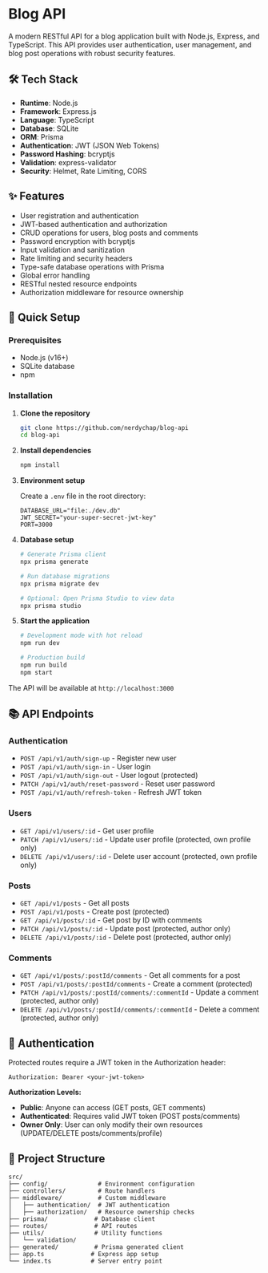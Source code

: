 # Blog API

A modern RESTful API for a blog application built with Node.js, Express, and TypeScript. This API provides user authentication, user management, and blog post operations with robust security features.

## 🛠️ Tech Stack

- **Runtime**: Node.js
- **Framework**: Express.js
- **Language**: TypeScript
- **Database**: SQLite
- **ORM**: Prisma
- **Authentication**: JWT (JSON Web Tokens)
- **Password Hashing**: bcryptjs
- **Validation**: express-validator
- **Security**: Helmet, Rate Limiting, CORS

## ✨ Features

- User registration and authentication
- JWT-based authentication and authorization
- CRUD operations for users, blog posts and comments
- Password encryption with bcryptjs
- Input validation and sanitization
- Rate limiting and security headers
- Type-safe database operations with Prisma
- Global error handling
- RESTful nested resource endpoints
- Authorization middleware for resource ownership

## 🚀 Quick Setup

### Prerequisites

- Node.js (v16+)
- SQLite database
- npm

### Installation

1. **Clone the repository**

   ```bash
   git clone https://github.com/nerdychap/blog-api
   cd blog-api
   ```

2. **Install dependencies**

   ```bash
   npm install
   ```

3. **Environment setup**

   Create a `.env` file in the root directory:

   ```env
   DATABASE_URL="file:./dev.db"
   JWT_SECRET="your-super-secret-jwt-key"
   PORT=3000
   ```

4. **Database setup**

   ```bash
   # Generate Prisma client
   npx prisma generate

   # Run database migrations
   npx prisma migrate dev
   
   # Optional: Open Prisma Studio to view data
   npx prisma studio
   ```

5. **Start the application**

   ```bash
   # Development mode with hot reload
   npm run dev

   # Production build
   npm run build
   npm start
   ```

The API will be available at `http://localhost:3000`

## 📚 API Endpoints

### Authentication

- `POST /api/v1/auth/sign-up` - Register new user
- `POST /api/v1/auth/sign-in` - User login
- `POST /api/v1/auth/sign-out` - User logout (protected)
- `PATCH /api/v1/auth/reset-password` - Reset user password
- `POST /api/v1/auth/refresh-token` - Refresh JWT token

### Users

- `GET /api/v1/users/:id` - Get user profile
- `PATCH /api/v1/users/:id` - Update user profile (protected, own profile only)
- `DELETE /api/v1/users/:id` - Delete user account (protected, own profile only)

### Posts

- `GET /api/v1/posts` - Get all posts
- `POST /api/v1/posts` - Create post (protected)
- `GET /api/v1/posts/:id` - Get post by ID with comments
- `PATCH /api/v1/posts/:id` - Update post (protected, author only)
- `DELETE /api/v1/posts/:id` - Delete post (protected, author only)

### Comments

- `GET /api/v1/posts/:postId/comments` - Get all comments for a post
- `POST /api/v1/posts/:postId/comments` - Create a comment (protected)
- `PATCH /api/v1/posts/:postId/comments/:commentId` - Update a comment (protected, author only)
- `DELETE /api/v1/posts/:postId/comments/:commentId` - Delete a comment (protected, author only)

## 🔐 Authentication

Protected routes require a JWT token in the Authorization header:

```
Authorization: Bearer <your-jwt-token>
```

**Authorization Levels:**
- **Public**: Anyone can access (GET posts, GET comments)
- **Authenticated**: Requires valid JWT token (POST posts/comments)
- **Owner Only**: User can only modify their own resources (UPDATE/DELETE posts/comments/profile)

## 📁 Project Structure

```
src/
├── config/              # Environment configuration
├── controllers/         # Route handlers
├── middleware/          # Custom middleware
│   ├── authentication/  # JWT authentication
│   ├── authorization/   # Resource ownership checks
├── prisma/             # Database client
├── routes/             # API routes
├── utils/              # Utility functions
│   └── validation/
├── generated/          # Prisma generated client
├── app.ts             # Express app setup
└── index.ts           # Server entry point
```
